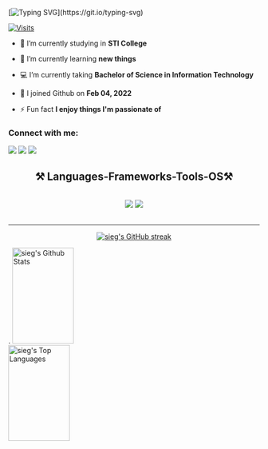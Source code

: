 [![Typing SVG](https://readme-typing-svg.herokuapp.com?font=comfortaa&color=FFFFFF&size=25&width=600&lines=Hi+👋,+I'm+Sieg;An+Aspiring+Software+Developer+🐱;Information+Technology+Student+🧑‍💻;)](https://git.io/typing-svg)

[![Visits](https://komarev.com/ghpvc/?username=sgfrdgrln&color=03C988&style=flat&label=Profile+Views)](https://github.com/sgfrdgrln)

- 🔭 I’m currently studying in **STI College**

- 🌱 I’m currently learning **new things**

- 💻 I’m currently taking **Bachelor of Science in Information Technology**

- 🤖 I joined Github on **Feb 04, 2022**

- ⚡ Fun fact **I enjoy things I'm passionate of**

<h3 align="left">Connect with me:</h3>
<p align="left">
  <a href="https://github.com/sgfrdgrln"><img src="https://skillicons.dev/icons?i=instagram"/></a>
  <a href="https://discord.com/users/sieg#7070"><img src="https://skillicons.dev/icons?i=discord"/></a>
  <a href="https://www.linkedin.com/in/sgfrdgrln"><img src="https://skillicons.dev/icons?i=linkedin" /></a>
</p>

<h2 align="center">⚒️ Languages-Frameworks-Tools-OS⚒️</h2>
<br/>
<div align="center">
    <img src="https://skillicons.dev/icons?i=react,bootstrap,html,css,vscode,windows,bash,git,linux,androidstudio,github" />
    <img src="https://skillicons.dev/icons?i=nodejs,javascript,typescript,express,flutter,mongodb,java,nextjs,mysql,php,docker" /><br>
</div>

<br/>
<hr/>

<p align="center">
  <a href="https://github.com/sgfrdgrln">
    <img src="https://github-readme-streak-stats.herokuapp.com/?user=sgfrdgrln&theme=tokyonight&border=03C988&background=0D1117" alt="sieg's GitHub streak"/>
  </a>
</p>
.


<a> 
    <a href="https://github.com/sgfrdgrln"><img alt="sieg's Github Stats" src="https://denvercoder1-github-readme-stats.vercel.app/api?username=sgfrdgrln&show_icons=true&count_private=true&theme=react&border_color=03C988&bg_color=0D1117&title_color=96E9C6&icon_color=83C0C1" height="192px" width="49.5%"/></a>
  <a href="https://github.com/sgfrdgrln"><img alt="sieg's Top Languages" src="https://denvercoder1-github-readme-stats.vercel.app/api/top-langs/?username=sgfrdgrln&langs_count=8&layout=compact&theme=react&border_color=03C988&bg_color=0D1117&title_color=96E9C6&icon_color=F8D866" height="192px" width="49.5%"/></a>
  <br/>
</a>
